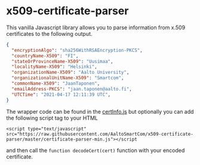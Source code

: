 # x509-certificate-parser

This vanilla Javascript library allows you to parse information from x.509 certificates to the following output.

```json
{
  "encryptionAlgo": "sha256WithRSAEncryption-PKCS",
  "countryName-X509": "FI",
  "stateOrProvinceName-X509": "Uusimaa",
  "localityName-X509": "Helsinki",
  "organizationName-X509": "Aalto University",
  "organizationalUnitName-X509": "Smartcom",
  "commonName-X509": "JaanTaponen",
  "emailAddress-PKCS": "jaan.taponen@aalto.fi",
  "UTCTime": "2021-04-17 12:11:39 UTC",
}
```
The wrapper code can be found in the [certInfo.js](./certInfo.js) but optionally you can add the following script tag to your HTML

```console
<script type="text/javascript" src="https://raw.githubusercontent.com/AaltoSmartCom/x509-certificate-parser/master/certificate-parser-min.js"></script
```

and then call the ```function decodeCert(cert)``` function with your encoded certificate.
